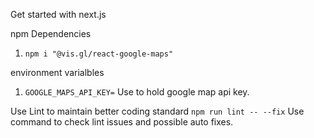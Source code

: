Get started with next.js 

npm Dependencies 
1. `npm i "@vis.gl/react-google-maps"`


environment varialbles
1. `GOOGLE_MAPS_API_KEY=`
  Use to hold google map api key.


Use Lint to maintain better coding standard
`npm run lint -- --fix`
Use command to check lint issues and possible auto fixes.